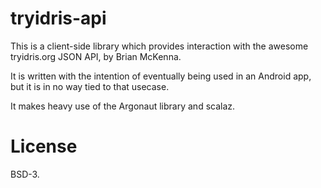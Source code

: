 # tryidris-api

This is a client-side library which provides interaction with the awesome
tryidris.org JSON API, by Brian McKenna.

It is written with the intention of eventually being used in an Android app,
but it is in no way tied to that usecase.

It makes heavy use of the Argonaut library and scalaz.

# License

BSD-3.
